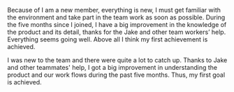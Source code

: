   Because of I am a new member, everything is new, I must get familiar with
the environment and take part in the team work as soon as possible. During
the five months since I joined, I have a big improvement in the knowledge 
of the product and its detail, thanks for the Jake and other team workers’ help. 
Everything seems going well. Above all I think my first achievement is achieved.

I was new to the team and there were quite a lot to catch up. 
Thanks to Jake and other teammates' help, I got a big improvement in understanding the product and our work flows during the past five months. 
Thus, my first goal is achieved.